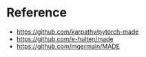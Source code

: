 




# Reference

- https://github.com/karpathy/pytorch-made
- https://github.com/e-hulten/made
- https://github.com/mgermain/MADE